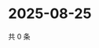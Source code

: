 # 2025-08-25

共 0 条

<!-- BEGIN ZHIHUVIDEO -->
<!-- 最后更新时间 Mon Aug 25 2025 17:13:53 GMT+0800 (China Standard Time) -->

<!-- END ZHIHUVIDEO -->

